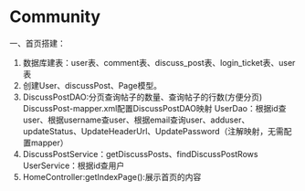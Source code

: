 # Community

一、首页搭建：
1.	数据库建表：user表、comment表、discuss_post表、login_ticket表、user表
2.	创建User、discussPost、Page模型。
3.	DiscussPostDAO:分页查询帖子的数量、查询帖子的行数(方便分页)
  DiscussPost-mapper.xml配置DiscussPostDAO映射
  UserDao：根据id查user、根据username查user、根据email查询user、adduser、updateStatus、UpdateHeaderUrl、UpdatePassword（注解映射，无需配置mapper）
4.	DiscussPostService：getDiscussPosts、findDiscussPostRows
  UserService：根据id查用户
5.	HomeController:getIndexPage():展示首页的内容
